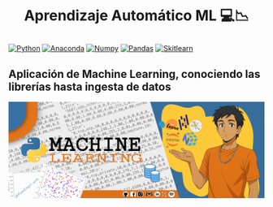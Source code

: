 # <p align="center"> Aprendizaje Automático ML 💻📉</p>

[![Python](https://img.shields.io/badge/Python-V3.10.18-%233776AB?style=for-the-badge&logo=python&logoColor=white&labelColor=101010
)](https://www.python.org/downloads/release/python-31014/)
[![Anaconda](https://img.shields.io/badge/Anaconda-V2.6.6-%2344A833?style=for-the-badge&logo=anaconda&logoColor=white&labelColor=101010
)]()
[![Numpy](https://img.shields.io/badge/Numpy-V2.2.5-%23013243?style=for-the-badge&logo=numpy&logoColor=white&labelColor=101010
)]()
[![Pandas](https://img.shields.io/badge/Pandas-V2.2.3-%23150458?style=for-the-badge&logo=pandas&logoColor=white&labelColor=101010
)]()
[![Skitlearn](https://img.shields.io/badge/Scikitlearn-V1.6.1-%23F7931E?style=for-the-badge&logo=scikit-learn&logoColor=white&labelColor=101010
)]()

## Aplicación de Machine Learning, conociendo las librerías hasta ingesta de datos

![](./src/portada.jpg)